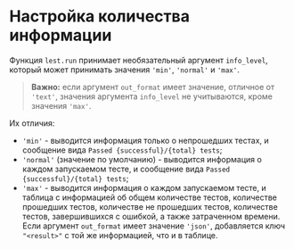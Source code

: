 # Настройка количества информации

Функция `lest.run` принимает необязательный аргумент `info_level`,
который может принимать значения `'min'`, `'normal'` и `'max'`.

> **Важно:** если аргумент `out_format` имеет значение, отличное от `'text'`,
> значения аргумента `info_level` не учитываются, кроме значения `'max'`.

Их отличия:

 + `'min'` - выводится информация только о непрошедших тестах,
   и сообщение вида `Passed {successful}/{total} tests`;
 + `'normal'` (значение по умолчанию) - выводится информация о каждом запускаемом тесте,
   и сообщение вида `Passed {successful}/{total} tests`;
 + `'max'` - выводится информация о каждом запускаемом тесте, и таблица с информацией об
   общем количестве тестов, количестве прошедших тестов, количестве не прошедших тестов,
   количестве тестов, завершившихся с ошибкой, а также затраченном времени.
   Если аргумент `out_format` имеет значение `'json'`, добавляется ключ `"<result>"`
   с той же информацией, что и в таблице.
